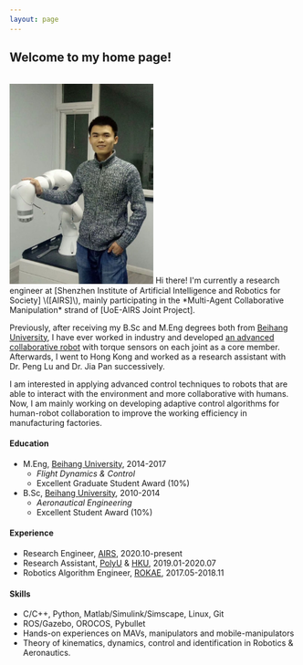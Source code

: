 ```yaml
---
layout: page
---
```

## Welcome to my home page!

<br/>
<img src="./images/tzhj_robot.jpg" class="floatpic" width="50%" height="50%">
Hi there! I'm currently a research engineer at [Shenzhen Institute of Artificial Intelligence and Robotics for Society]  \([AIRS]\), mainly participating in the *Multi-Agent Collaborative Manipulation* strand of [UoE-AIRS Joint Project].

Previously, after receiving my B.Sc and M.Eng degrees both from [Beihang University], I have ever worked in industry and developed [an advanced collaborative robot] with torque sensors on each joint as a core member. Afterwards, I went to Hong Kong and worked as a research assistant with Dr. Peng Lu and Dr. Jia Pan successively.

I am interested in applying advanced control techniques to robots that are able to interact with the environment and more collaborative with humans. Now, I am mainly working on developing adaptive control algorithms for human-robot collaboration to improve the working efficiency in manufacturing factories.

#### Education

- M.Eng, [Beihang University], 2014-2017
  - *Flight Dynamics & Control*
  - Excellent Graduate Student Award (10%)
- B.Sc, [Beihang University], 2010-2014
  - *Aeronautical Engineering*
  - Excellent Student Award (10%)

#### Experience

- Research Engineer, [AIRS], 2020.10-present
- Research Assistant, [PolyU] & [HKU], 2019.01-2020.07
- Robotics Algorithm Engineer, [ROKAE], 2017.05-2018.11

#### Skills

* C/C++, Python, Matlab/Simulink/Simscape, Linux, Git
* ROS/Gazebo, OROCOS, Pybullet
* Hands-on experiences on MAVs, manipulators and mobile-manipulators
* Theory of kinematics, dynamics, control and identification in Robotics & Aeronautics.

[BUAA]: https://ev.buaa.edu.cn/
[Beihang University]: https://ev.buaa.edu.cn/
[an advanced collaborative robot]: https://www.rokae.com/product1
[UoE-AIRS Joint Project]: https://web.inf.ed.ac.uk/slmc/research/projects-and-grants/uoe-airs-joint-project
[HKU]: https://www.hku.hk/
[PolyU]: https://www.polyu.edu.hk/en/
[ROKAE]: https://www.rokae.com/?l=en-us
[Shenzhen Institute of Artificial Intelligence and Robotics for Society]: https://airs.cuhk.edu.cn/en/
[AIRS]: https://airs.cuhk.edu.cn/en/
